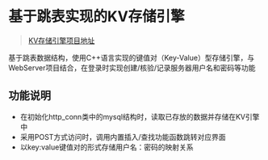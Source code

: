 # 基于跳表实现的KV存储引擎

> [KV存储引擎项目地址](https://github.com/Zhirui-Zhang/Skiplist_zzr)

基于跳表数据结构，使用C++语言实现的键值对（Key-Value）型存储引擎，与WebServer项目结合，在登录时实现创建/核验/记录服务器用户名和密码等功能

## 功能说明
* 在初始化http_conn类中的mysql结构时，读取已存放的数据并存储在KV引擎中
* 采用POST方式访问时，调用内置插入/查找功能函数跳转对应界面
* 以key:value键值对的形式存储用户名：密码的映射关系